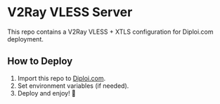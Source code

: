 # V2Ray VLESS Server

This repo contains a V2Ray VLESS + XTLS configuration for Diploi.com deployment.

## How to Deploy
1. Import this repo to [Diploi.com](https://diploi.com).
2. Set environment variables (if needed).
3. Deploy and enjoy! 🎉

